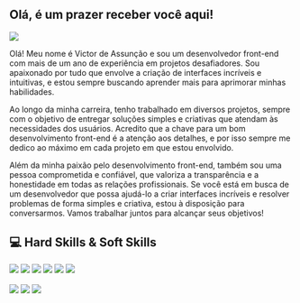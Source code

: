 ## Olá, é um prazer receber você aqui!

<img src="https://media.discordapp.net/attachments/1074308072304017459/1089576629350703254/Victor_assuncao_1.png?width=1025&height=342" />

Olá! Meu nome é Victor de Assunção e sou um desenvolvedor front-end com mais de um ano de experiência em projetos desafiadores. Sou apaixonado por tudo que envolve a criação de interfaces incríveis e intuitivas, e estou sempre buscando aprender mais para aprimorar minhas habilidades.

Ao longo da minha carreira, tenho trabalhado em diversos projetos, sempre com o objetivo de entregar soluções simples e criativas que atendam às necessidades dos usuários. Acredito que a chave para um bom desenvolvimento front-end é a atenção aos detalhes, e por isso sempre me dedico ao máximo em cada projeto em que estou envolvido.

Além da minha paixão pelo desenvolvimento front-end, também sou uma pessoa comprometida e confiável, que valoriza a transparência e a honestidade em todas as relações profissionais. Se você está em busca de um desenvolvedor que possa ajudá-lo a criar interfaces incríveis e resolver problemas de forma simples e criativa, estou à disposição para conversarmos. Vamos trabalhar juntos para alcançar seus objetivos!

## 💻 Hard Skills & Soft Skills

<div>
  <img src="https://img.shields.io/static/v1?label=Hard&message=Prototipacao&color=738DD1&logo=figma&logoColor=BFCFF8" />
  <img src="https://img.shields.io/static/v1?label=Hard&message=Angular&color=738DD1&logo=angular&logoColor=BFCFF8" />
  <img src="https://img.shields.io/static/v1?label=Hard&message=TypeScript&color=738DD1&logo=typescript&logoColor=BFCFF8" />
  <img src="https://img.shields.io/static/v1?label=Hard&message=JavaScript&color=738DD1&logo=javascript&logoColor=BFCFF8" />
  <img src="https://img.shields.io/static/v1?label=Hard&message=HTML&color=738DD1&logo=html5&logoColor=BFCFF8" />
  <img src="https://img.shields.io/static/v1?label=Hard&message=CSS&color=738DD1&logo=css3&logoColor=BFCFF8" />
</div>

<br>

<div>
  <img src="https://img.shields.io/static/v1?label=Soft&message=Comunicacao&color=738DD1&logo=symphony&logoColor=BFCFF8" />
  <img src="https://img.shields.io/static/v1?label=Soft&message=Trabalho em Equipe&color=738DD1&logo=symphony&logoColor=BFCFF8" />
  <img src="https://img.shields.io/static/v1?label=Soft&message=Resolução de Problemas&color=738DD1&logo=symphony&logoColor=BFCFF8" />
</div>
